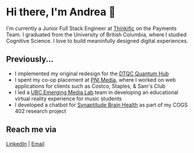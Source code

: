 # Hi there, I'm Andrea 👋
I'm currently a Junior Full Stack Engineer at [Thinkific](https://www.thinkific.com/) on the Payments Team. I graduated from the University of British Columbia, where I studied Cognitive Science. I love to build meaninfully designed digital experiences.
## Previously...
- I implemented my original redesign for the [DTQC Quantum Hub](https://github.com/dtquantumc/quantum-hub)
- I spent my co-op placement at [PNI Media](https://www.pnimedia.com/), where I worked on web applications for clients such as Costco, Staples, & Sam's Club
- I led a [UBC Emerging Media Lab](https://github.com/ubcemergingmedialab) team in developing an educational virtual reality experience for music students
- I developed a chatbot for [Synaptitude Brain Health](https://synaptitudebrainhealth.com/) as part of my COGS 402 research project
## Reach me via
[LinkedIn](https://www.linkedin.com/in/andreamtang/) | [Email](mailto:andreamtang@gmail.com)

<!--
**andreamtang/andreamtang** is a ✨ _special_ ✨ repository because its `README.md` (this file) appears on your GitHub profile.

Here are some ideas to get you started:

- 🔭 I’m currently working on ...
- 🌱 I’m currently learning ...
- 👯 I’m looking to collaborate on ...
- 🤔 I’m looking for help with ...
- 💬 Ask me about ...
- 📫 How to reach me: ...
- 😄 Pronouns: ...
- ⚡ Fun fact: ...
-->
